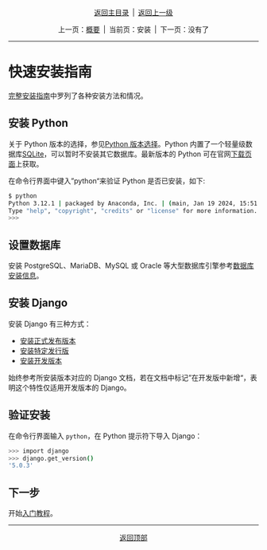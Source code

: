 <div id="top" style="text-align: center;">

[返回主目录](/docs/index)&ensp;|&ensp;[返回上一级](../index)

上一页：[概要](概要)&ensp;|&ensp;当前页：安装&ensp;|&ensp;下一页：没有了

</div>

---

# 快速安装指南

[完整安装指南](https://docs.djangoproject.com/en/5.0/topics/install/)中罗列了各种安装方法和情况。

## 安装 Python

关于 Python 版本的选择，参见[Python 版本选择](https://docs.djangoproject.com/en/5.0/faq/install/#faq-python-version-support)。Python 内置了一个轻量级数据库[SQLite](https://www.sqlite.org/)，可以暂时不安装其它数据库。最新版本的 Python 可在官网[下载页面](https://www.python.org/downloads/)上获取。

在命令行界面中键入”python“来验证 Python 是否已安装，如下:

```bash
$ python
Python 3.12.1 | packaged by Anaconda, Inc. | (main, Jan 19 2024, 15:51:05) [GCC 11.2.0] on linux
Type "help", "copyright", "credits" or "license" for more information.
>>>
```

## 设置数据库

安装 PostgreSQL、MariaDB、MySQL 或 Oracle 等大型数据库引擎参考[数据库安装信息](https://docs.djangoproject.com/en/5.0/topics/install/#database-installation)。

## 安装 Django

安装 Django 有三种方式：

- [安装正式发布版本](https://docs.djangoproject.com/zh-hans/5.0/topics/install/#installing-official-release)
- [安装特定发行版](https://docs.djangoproject.com/zh-hans/5.0/topics/install/#installing-distribution-package)
- [安装开发版本](https://docs.djangoproject.com/zh-hans/5.0/topics/install/#installing-development-version)

始终参考所安装版本对应的 Django 文档，若在文档中标记”在开发版中新增“，表明这个特性仅适用开发版本的 Django。

## 验证安装

在命令行界面输入 `python`，在 Python 提示符下导入 Django：

```bash
>>> import django
>>> django.get_version()
'5.0.3'
```

## 下一步

开始[入门教程](../入门教程/请求和响应.md)。

---

<div style="text-align: center;">
    <a href="#top">返回顶部</a>
</div>

